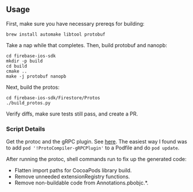 ## Usage

First, make sure you have necessary prereqs for building:
```
brew install automake libtool protobuf
```

Take a nap while that completes. Then, build protobuf and nanopb:
```
cd firebase-ios-sdk
mkdir -p build
cd build
cmake ..
make -j protobuf nanopb
```

Next, build the protos:
```
cd firebase-ios-sdk/Firestore/Protos
./build_protos.py
```

Verify diffs, make sure tests still pass, and create a PR.

### Script Details

Get the protoc and the gRPC plugin. See
[here](https://github.com/grpc/grpc/tree/master/src/objective-c). The
easiest way I found was to add
`pod '!ProtoCompiler-gRPCPlugin'` to a Podfile and do `pod update`.

After running the protoc, shell commands run to fix up the generated code:
  * Flatten import paths for CocoaPods library build.
  * Remove unneeded extensionRegistry functions.
  * Remove non-buildable code from Annotations.pbobjc.*.
